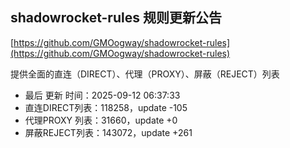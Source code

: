 ## shadowrocket-rules 规则更新公告

[https://github.com/GMOogway/shadowrocket-rules](https://github.com/GMOogway/shadowrocket-rules)

提供全面的直连（DIRECT）、代理（PROXY）、屏蔽（REJECT）列表
- 最后 更新 时间：2025-09-12 06:37:33
- 直连DIRECT列表：118258，update -105
- 代理PROXY 列表：31660，update +0
- 屏蔽REJECT列表：143072，update +261